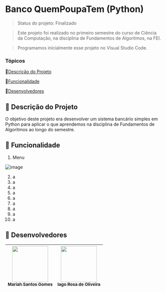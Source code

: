 # Banco QuemPoupaTem (Python)

> Status do projeto: Finalizado

> Este projeto foi realizado no primeiro semestre do curso de Ciência da Computação, na disciplina de Fundamentos de Algoritmos, na FEI.

> Programamos inicialmente esse projeto no Visual Studio Code.

### Tópicos

🔹[Descrição do Projeto](#pencil-descrição-do-projeto)

🔹[Funcionalidade](#mag_right-funcionalidade)

🔹[Desenvolvedores](#busts_in_silhouette-desenvolvedores)

## :pencil: Descrição do Projeto
O objetivo deste projeto era desenvolver um sistema bancário simples em Python para aplicar o que aprendemos na disciplina de Fundamentos de Algoritmos ao longo do semestre.

## :mag_right: Funcionalidade
1. Menu

![image](https://github.com/iagorosa28/banco_python/assets/125699322/4144b9b4-1761-4711-8f6a-cfb1f019f0d3)

2. a
3. a
4. a
5. a
6. a
7. a
8. a
9. a
10. a

## :busts_in_silhouette: Desenvolvedores
| [<img loading="lazy" src="https://github.com/Mariah-Gomes/ProjetoCompMovel1/assets/141663285/e6827fd1-d8fe-4740-b6fc-fbbfccd05752" width=115><br><sub>Mariah Santos Gomes</sub>](https://github.com/Mariah-Gomes) | [<img loading="lazy" src="https://github.com/Mariah-Gomes/ProjetoCompMovel1/assets/141663285/66d7e656-b9e4-43b7-94fa-931b736df881" width=115><br><sub>Iago Rosa de Oliveira</sub>](https://github.com/iagorosa28) |
| :---: | :---: |
